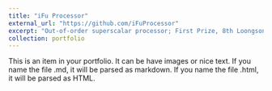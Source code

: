 ```yaml
---
title: "iFu Processor"
external_url: "https://github.com/iFuProcessor" 
excerpt: "Out-of-order superscalar processor; First Prize, 8th Loongson Cup (Team) <br/><img src='/images/iFuCore.png' alt='iFu Processor Architecture'/>"
collection: portfolio
---
```


This is an item in your portfolio. It can be have images or nice text. If you name the file .md, it will be parsed as markdown. If you name the file .html, it will be parsed as HTML. 
